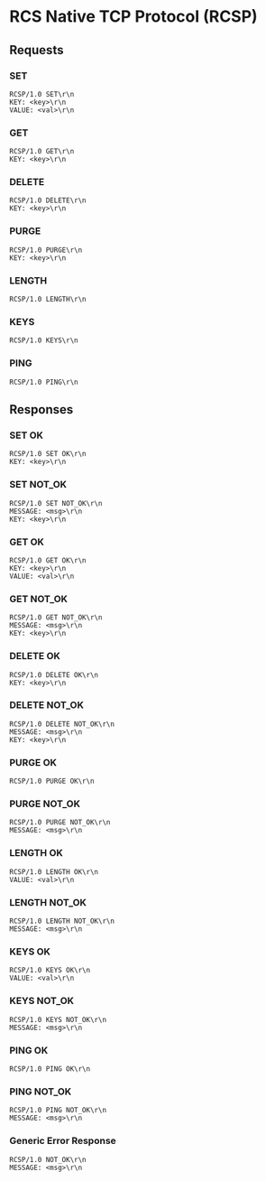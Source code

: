 # RCS Native TCP Protocol (RCSP)

## Requests

### SET

```
RCSP/1.0 SET\r\n
KEY: <key>\r\n
VALUE: <val>\r\n  
```

### GET

```
RCSP/1.0 GET\r\n
KEY: <key>\r\n
```

### DELETE

```
RCSP/1.0 DELETE\r\n
KEY: <key>\r\n
```

### PURGE

```
RCSP/1.0 PURGE\r\n
KEY: <key>\r\n
```

### LENGTH

```
RCSP/1.0 LENGTH\r\n
```

### KEYS

```
RCSP/1.0 KEYS\r\n
```

### PING

```
RCSP/1.0 PING\r\n
```

## Responses

### SET OK

```
RCSP/1.0 SET OK\r\n
KEY: <key>\r\n
```

### SET NOT_OK

```
RCSP/1.0 SET NOT_OK\r\n
MESSAGE: <msg>\r\n
KEY: <key>\r\n
```

### GET OK

```
RCSP/1.0 GET OK\r\n
KEY: <key>\r\n
VALUE: <val>\r\n
```

### GET NOT_OK

```
RCSP/1.0 GET NOT_OK\r\n
MESSAGE: <msg>\r\n
KEY: <key>\r\n
```


### DELETE OK

```
RCSP/1.0 DELETE OK\r\n
KEY: <key>\r\n
```

### DELETE NOT_OK

```
RCSP/1.0 DELETE NOT_OK\r\n
MESSAGE: <msg>\r\n
KEY: <key>\r\n
```

### PURGE OK

```
RCSP/1.0 PURGE OK\r\n
```

### PURGE NOT_OK

```
RCSP/1.0 PURGE NOT_OK\r\n
MESSAGE: <msg>\r\n
```

### LENGTH OK

```
RCSP/1.0 LENGTH OK\r\n
VALUE: <val>\r\n
```

### LENGTH NOT_OK

```
RCSP/1.0 LENGTH NOT_OK\r\n
MESSAGE: <msg>\r\n
```

### KEYS OK

```
RCSP/1.0 KEYS OK\r\n
VALUE: <val>\r\n
```

### KEYS NOT_OK

```
RCSP/1.0 KEYS NOT_OK\r\n
MESSAGE: <msg>\r\n
```

### PING OK

```
RCSP/1.0 PING OK\r\n
```

### PING NOT_OK

```
RCSP/1.0 PING NOT_OK\r\n
MESSAGE: <msg>\r\n
```

### Generic Error Response

```
RCSP/1.0 NOT_OK\r\n
MESSAGE: <msg>\r\n
```
